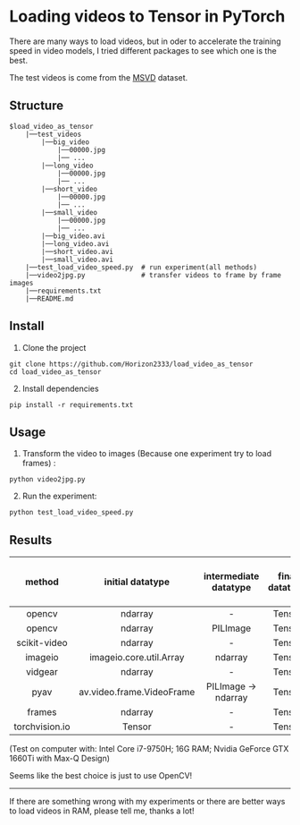 # Loading videos to Tensor in PyTorch

There are many ways to load videos, but in oder to accelerate the training speed in video models, I tried different packages to see which one is the best.

The test videos is come from the [MSVD](https://www.cs.utexas.edu/users/ml/clamp/videoDescription/) dataset.

## Structure
```
$load_video_as_tensor
    |──test_videos
        |──big_video
            |──00000.jpg
            |── ...
        |──long_video
            |──00000.jpg
            |── ...
        |──short_video
            |──00000.jpg
            |── ...
        |──small_video
            |──00000.jpg
            |── ...
        |──big_video.avi
        |──long_video.avi
        |──short_video.avi
        |──small_video.avi
    |──test_load_video_speed.py  # run experiment(all methods)
    |──video2jpg.py              # transfer videos to frame by frame images
    |──requirements.txt
    |──README.md
```

## Install

1. Clone the project
```shell
git clone https://github.com/Horizon2333/load_video_as_tensor
cd load_video_as_tensor
```
2. Install dependencies
```shell
pip install -r requirements.txt
```

## Usage
1.  Transform the video to images (Because one experiment try to load frames) :

```shell
python video2jpg.py
```

2. Run the experiment:

```shell
python test_load_video_speed.py
```

## Results

|     method     |     initial datatype      | intermediate  datatype | final datatype | short video cost /s | long video cost /s | small video cost /s | big video cost /s |
| :------------: | :-----------------------: | :--------------------: | :------------: | :-----------------: | :----------------: | :-----------------: | :---------------: |
|     opencv     |          ndarray          |           -            |     Tensor     |        0.15         |        1.08        |        0.08         |       15.34       |
|     opencv     |          ndarray          |        PILImage        |     Tensor     |        0.27         |        2.27        |        0.12         |       17.35       |
|  scikit-video  |          ndarray          |           -            |     Tensor     |        0.43         |        1.32        |        0.21         |       16.00       |
|    imageio     |  imageio.core.util.Array  |        ndarray         |     Tensor     |        0.71         |        3.41        |        0.32         |       18.61       |
|    vidgear     |          ndarray          |           -            |     Tensor     |        2.21         |       66.26        |        3.44         |       25.58       |
|      pyav      | av.video.frame.VideoFrame |   PILImage → ndarray   |     Tensor     |        0.41         |        2.04        |        0.12         |       15.92       |
|     frames     |          ndarray          |           -            |     Tensor     |        0.29         |        4.73        |        0.22         |       19.83       |
| torchvision.io |          Tensor           |           -            |     Tensor     |        0.49         |        2.40        |        0.10         |       18.02       |

(Test on computer with: Intel Core i7-9750H; 16G RAM; Nvidia GeForce GTX 1660Ti with Max-Q Design)

Seems like the best choice is just to use OpenCV!



***

If there are something wrong with my experiments or there are better ways to load videos in RAM, please tell me, thanks a lot!

